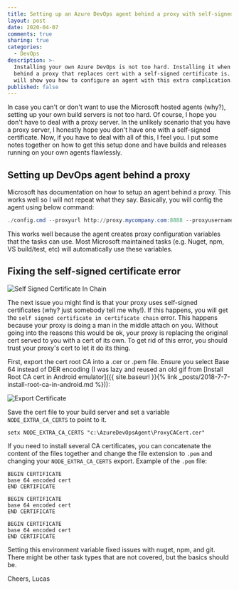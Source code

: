 ```yaml
---
title: Setting up an Azure DevOps agent behind a proxy with self-signed certificate.
layout: post
date: 2020-04-07
comments: true
sharing: true
categories:
  - DevOps
description: >-
  Installing your own Azure DevOps is not too hard. Installing it when you are
  behind a proxy that replaces cert with a self-signed certificate is. This post
  will show you how to configure an agent with this extra complication.
published: false
---
```


In case you can't or don't want to use the Microsoft hosted agents (why?), setting up your own build servers is not too hard. Of course, I hope you don't have to deal with a proxy server. In the unlikely scenario that you have a proxy server, I honestly hope you don't have one with a self-signed certificate. Now, if you have to deal with all of this, I feel you. I put some notes together on how to get this setup done and have builds and releases running on your own agents flawlessly.

## Setting up DevOps agent behind a proxy
Microsoft has documentation on how to setup an agent behind a proxy. This works well so I will not repeat what they say. Basically, you will config the agent using below command:

```powershell
./config.cmd --proxyurl http://proxy.mycompany.com:8888 --proxyusername "myuser" --proxypassword "mypass"
```

This works well because the agent creates proxy configuration variables that the tasks can use. Most Microsoft maintained tasks (e.g. Nuget, npm, VS build/test, etc) will automatically use these variables.

## Fixing the self-signed certificate error

![Self Signed Certificate In Chain]({{site.baseurl}}/images/posts/SelfSignedCertificateInChain.png)

The next issue you might find is that your proxy uses self-signed certificates (why? just somebody tell me why!). If this happens, you will get the ``self signed certificate in certificate chain`` error. This happens because your proxy is doing a man in the middle attach on you. Without going into the reasons this would be ok, your proxy is replacing the original cert served to you with a cert of its own. To get rid of this error, you should trust your proxy's cert to let it do its thing.

First, export the cert root CA into a .cer or .pem file. Ensure you select Base 64 instead of DER encoding (I was lazy and reused an old gif from [Install Root CA cert in Android emulator]({{ site.baseurl }}{% link _posts/2018-7-7-install-root-ca-in-android.md %})):

![Export Certificate]({{site.baseurl}}/images/posts/ExportCertificate.gif)

Save the cert file to your build server and set a variable ``NODE_EXTRA_CA_CERTS`` to point to it.

```
setx NODE_EXTRA_CA_CERTS "c:\AzureDevOpsAgent\ProxyCACert.cer"
```

If you need to install several CA certificates, you can concatenate the content of the files together and change the file extension to ``.pem`` and changing your ``NODE_EXTRA_CA_CERTS`` export. Example of the ``.pem`` file:

```
BEGIN CERTIFICATE
base 64 encoded cert
END CERTIFICATE

BEGIN CERTIFICATE
base 64 encoded cert
END CERTIFICATE

BEGIN CERTIFICATE
base 64 encoded cert
END CERTIFICATE
```

Setting this environment variable fixed issues with nuget, npm, and git. There might be other task types that are not covered, but the basics should be.

Cheers,
Lucas